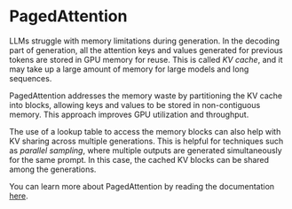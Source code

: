 # PagedAttention

LLMs struggle with memory limitations during generation. In the decoding part of generation, all the attention keys and values generated for previous tokens are stored in GPU memory for reuse. This is called _KV cache_, and it may take up a large amount of memory for large models and long sequences.

PagedAttention addresses the memory waste by partitioning the KV cache into blocks, allowing keys and values to be stored in non-contiguous memory. This approach improves GPU utilization and throughput.

The use of a lookup table to access the memory blocks can also help with KV sharing across multiple generations. This is helpful for techniques such as _parallel sampling_, where multiple outputs are generated simultaneously for the same prompt. In this case, the cached KV blocks can be shared among the generations.

You can learn more about PagedAttention by reading the documentation [here](https://vllm.ai/).
